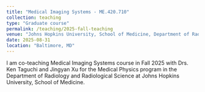 ```yaml
---
title: "Medical Imaging Systems - ME.420.710"
collection: teaching
type: "Graduate course"
permalink: /teaching/2025-fall-teaching
venue: "Johns Hopkins University, School of Medicine, Department of Radiology and Radiological Science"
date: 2025-08-31
location: "Baltimore, MD"
---
```


I am co-teaching Medical Imaging Systems course in Fall 2025 with Drs. Ken Taguchi and Jingyan Xu for the Medical Physics program in the Department of Radiology and Radiological Science at Johns Hopkins University, School of Medicine.
